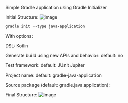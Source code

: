 Simple Gradle application using Gradle Initializer

Initial Structure:
![image](https://github.com/danielbrasilrj/gradle-java-application/assets/43360/e9d1f05b-63dd-48b8-a59c-ffcf3d3daf24)

`gradle init --type java-application`

With options:

DSL: Kotlin

Generate build using new APIs and behavior: default: no

Test framework: default: JUnit Jupiter

Project name: default: gradle-java-application

Source package (default: gradle.java.application):


Final Structure:
![image](https://github.com/danielbrasilrj/gradle-java-application/assets/43360/49bf3306-3b0d-4220-ace5-fc32f7898c25)
